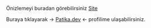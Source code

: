 Önizlemeyi buradan görebilirsiniz [Site](https://burakkalay.github.io/Kodluyoruz-FrontEnd/CSS/Odev_2/index.html)

Buraya tıklayarak -> [Patika.dev](https://app.patika.dev/brkkly09) <- profilime ulaşabilirsiniz.